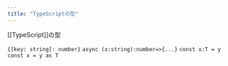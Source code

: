 ```yaml
---
title: "TypeScriptの型"
---
```


[[TypeScript]]の型

`{[key: string]: number}`
`async (x:string):number=>{...}`
`const x:T = y` `const x = y as T`
